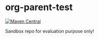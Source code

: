 org-parent-test
===============
[![Maven Central](https://maven-badges.herokuapp.com/maven-central/io.github.mavenplugins.test/org-parent-test/badge.svg)](https://maven-badges.herokuapp.com/maven-central/io.github.mavenplugins.test/org-parent-test)

Sandbox repo for evaluation purpose only!
